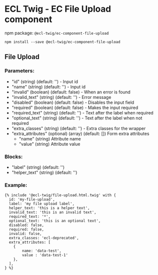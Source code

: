 # ECL Twig - EC File Upload component

npm package: `@ecl-twig/ec-component-file-upload`

```shell
npm install --save @ecl-twig/ec-component-file-upload
```

## File Upload

### Parameters:

- "id" (string) (default: '') - Input id
- "name" (string) (default: '') - Input id
- "invalid" (boolean) (default: false) - When an error is found
- "invalid_text" (string) (default: '') - Error message
- "disabled" (boolean) (default: false) - Disables the input field
- "required" (boolean) (default: false) - Makes the input required
- "required_text" (string) (default: '') - Text after the label when required
- "optional_text" (string) (default: '') - Text after the label when not required
- "extra_classes" (string) (default: '') - Extra classes for the wrapper
- "extra_attributes" (optional) (array) (default: []) Form extra attributes
  - "name" (string) Attribute name
  - "value" (string) Attribute value

### Blocks:

- "label" (string) (default: '')
- "helper_text" (string) (default: '')

### Example:

<!-- prettier-ignore -->
```twig
{% include '@ecl-twig/file-upload.html.twig' with { 
  id: 'my-file-upload', 
  label: 'my file upload label', 
  helper_text: 'this is a helper text', 
  invalid_text: 'this is an invalid text', 
  required_text: '*', 
  optional_text: 'this is an optional text', 
  disabled: false, 
  required: false, 
  invalid: false, 
  extra_classes: 'ecl-deprecated', 
  extra_attributes: [ 
    { 
        name: 'data-test', 
        value : 'data-test-1' 
    }, 
  ], 
} %}
```
